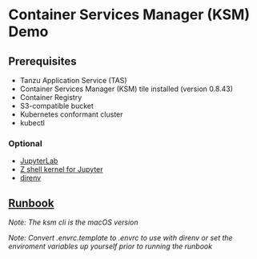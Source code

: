 # Container Services Manager (KSM) Demo

## Prerequisites

- Tanzu Application Service (TAS)
- Container Services Manager (KSM) tile installed (version 0.8.43)
- Container Registry
- S3-compatible bucket
- Kubernetes conformant cluster
- kubectl

### Optional

- [JupyterLab](https://jupyter.org/install.html)
- [Z shell kernel for Jupyter](https://github.com/danylo-dubinin/zsh-jupyter-kernel)
- [direnv](https://direnv.net)

## [Runbook](runbook.ipynb)

*Note: The ksm cli is the macOS version* 

*Note: Convert .envrc.template to .envrc to use with direnv or set the enviroment variables up yourself prior to running the runbook*